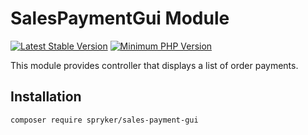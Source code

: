 # SalesPaymentGui Module
[![Latest Stable Version](https://poser.pugx.org/spryker/sales-payment-gui/v/stable.svg)](https://packagist.org/packages/spryker/sales-payment-gui)
[![Minimum PHP Version](https://img.shields.io/badge/php-%3E%3D%207.4-8892BF.svg)](https://php.net/)

This module provides controller that displays a list of order payments.

## Installation

```
composer require spryker/sales-payment-gui
```
